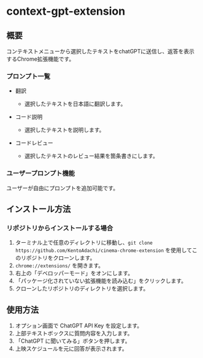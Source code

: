 # context-gpt-extension

## 概要
コンテキストメニューから選択したテキストをchatGPTに送信し、返答を表示するChrome拡張機能です。

### プロンプト一覧
- 翻訳
  - 選択したテキストを日本語に翻訳します。

- コード説明
  - 選択したテキストを説明します。

- コードレビュー
  - 選択したテキストのレビュー結果を箇条書きにします。

### ユーザープロンプト機能
ユーザーが自由にプロンプトを追加可能です。

## インストール方法
### リポジトリからインストールする場合

1. ターミナル上で任意のディレクトリに移動し、`git clone https://github.com/KentoAdachi/cinema-chrome-extension` を使用してこのリポジトリをクローンします。
1. `chrome://extensions/` を開きます。
1. 右上の「デベロッパーモード」をオンにします。
1. 「パッケージ化されていない拡張機能を読み込む」をクリックします。
1. クローンしたリポジトリのディレクトリを選択します。

## 使用方法

1. オプション画面で ChatGPT API Key を設定します。
1. 上部テキストボックスに質問内容を入力します。
1. 「ChatGPT に聞いてみる」ボタンを押します。
1. 上映スケジュールを元に回答が表示されます。
